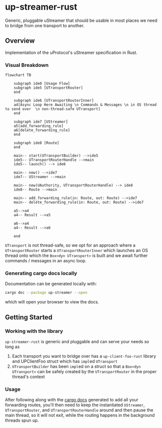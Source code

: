 # up-streamer-rust

Generic, pluggable uStreamer that should be usable in most places we need
to bridge from one transport to another.

## Overview

Implementation of the uProtocol's uStreamer specification in Rust.

### Visual Breakdown

```mermaid
flowchart TB

    subgraph ide0 [Usage Flow]
    subgraph ide5 [UTransportRouter]
    end

    subgraph ide6 [UTransportRouterInner]
    a4[Async Loop Here Awaiting \n Commands & Messages \n in OS thread to send over  \n non-thread-safe UTransport]
    end

    subgraph ide7 [UStreamer]
    a5[add_forwarding_rule]
    a6[delete_forwarding_rule]
    end

    subgraph ide8 [Route]
    end

    main-- start(UTransportBuilder) -->ide5
    ide5-- UTransportRouterHandle -->main
    ide5-- launch() --> ide6

    main-- new() -->ide7
    ide7-- UStreamer -->main

    main-- new(UAuthority, UTransportRouterHandle) --> ide8
    ide8-- Route -->main

    main-- add_forwarding_rule(in: Route, out: Route) -->ide7
    main-- delete_forwarding_rule(in: Route, out: Route) -->ide7

    a5-->a4
    a4-- Result -->a5

    a6-->a4
    a4-- Result -->a6

    end
```

`UTransport` is not thread-safe, so we opt for an approach where a `UTransportRouter` starts a `UTransportRouterInner` which launches an OS thread onto which the `Box<dyn UTransport>` is built and we await further commands / messages in an async loop.

### Generating cargo docs locally

Documentation can be generated locally with:
```bash
cargo doc --package up-streamer --open
```
which will open your browser to view the docs.

## Getting Started

### Working with the library

`up-streamer-rust` is generic and pluggable and can serve your needs so long as
1. Each transport you want to bridge over has a `up-client-foo-rust` library
   and UPClientFoo struct which has `impl`ed `UTransport`
2. `UTransportBuilder` has been `impl`ed on a struct so that a 
   `Box<dyn UTransport>` can be safely created by the `UTransportRouter`
   in the proper thread's context

### Usage

After following along with the [cargo docs](#generating-cargo-docs-locally) generated to add all your forwarding routes, you'll then need to keep the instantiated `UStreamer`, `UTransportRouter`, and `UTransportRouterHandle` around and then pause the main thread, so it will not exit, while the routing happens in the background threads spun up.